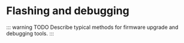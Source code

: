 # Flashing and debugging


::: warning TODO
Describe typical methods for firmware upgrade and debugging tools.
:::
